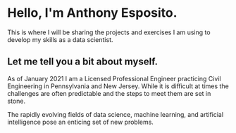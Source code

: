 # Hello, I'm Anthony Esposito.
This is where I will be sharing the projects and exercises I am using to develop my skills as a data scientist.

## Let me tell you a bit about myself.
As of January 2021 I am a Licensed Professional Engineer practicing Civil Engineering in Pennsylvania and New Jersey.
While it is difficult at times the challenges are often predictable and the steps to meet them are set in stone.

The rapidly evolving fields of data science, machine learning, and artificial intelligence pose an enticing set
of new problems.
